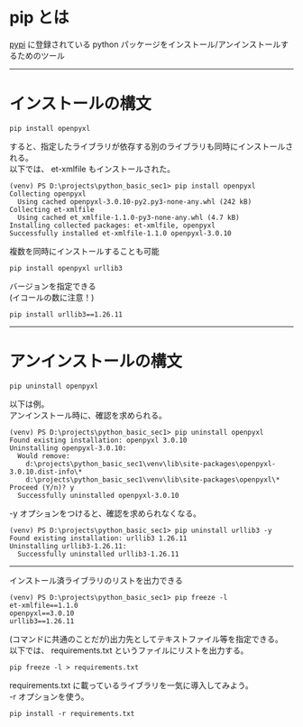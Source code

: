 # pip とは

[pypi](https://pypi.org/) に登録されている python パッケージをインストール/アンインストールするためのツール

***

# インストールの構文

```commandline
pip install openpyxl
```

すると、指定したライブラリが依存する別のライブラリも同時にインストールされる。  
以下では、 et-xmlfile もインストールされた。

```commandline
(venv) PS D:\projects\python_basic_sec1> pip install openpyxl
Collecting openpyxl
  Using cached openpyxl-3.0.10-py2.py3-none-any.whl (242 kB)
Collecting et-xmlfile
  Using cached et_xmlfile-1.1.0-py3-none-any.whl (4.7 kB)
Installing collected packages: et-xmlfile, openpyxl
Successfully installed et-xmlfile-1.1.0 openpyxl-3.0.10
```

複数を同時にインストールすることも可能

```commandline
pip install openpyxl urllib3 
```

バージョンを指定できる  
(イコールの数に注意！)

```commandline
pip install urllib3==1.26.11
```

***

# アンインストールの構文

```commandline
pip uninstall openpyxl
```

以下は例。  
アンインストール時に、確認を求められる。

```commandline
(venv) PS D:\projects\python_basic_sec1> pip uninstall openpyxl
Found existing installation: openpyxl 3.0.10
Uninstalling openpyxl-3.0.10:
  Would remove:
    d:\projects\python_basic_sec1\venv\lib\site-packages\openpyxl-3.0.10.dist-info\*
    d:\projects\python_basic_sec1\venv\lib\site-packages\openpyxl\*
Proceed (Y/n)? y
  Successfully uninstalled openpyxl-3.0.10
```

-y オプションをつけると、確認を求められなくなる。

```commandline
(venv) PS D:\projects\python_basic_sec1> pip uninstall urllib3 -y
Found existing installation: urllib3 1.26.11
Uninstalling urllib3-1.26.11:
  Successfully uninstalled urllib3-1.26.11
```

***

インストール済ライブラリのリストを出力できる

```commandline
(venv) PS D:\projects\python_basic_sec1> pip freeze -l
et-xmlfile==1.1.0
openpyxl==3.0.10
urllib3==1.26.11
```

(コマンドに共通のことだが)出力先としてテキストファイル等を指定できる。  
以下では、 requirements.txt というファイルにリストを出力する。

```commandline
pip freeze -l > requirements.txt
```

requirements.txt に載っているライブラリを一気に導入してみよう。  
-r オプションを使う。

```commandline
pip install -r requirements.txt
```
